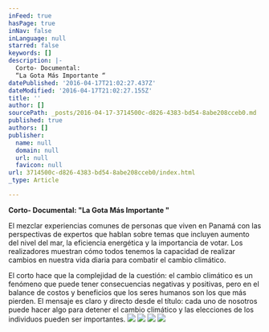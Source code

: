 ```yaml
---
inFeed: true
hasPage: true
inNav: false
inLanguage: null
starred: false
keywords: []
description: |-
  Corto- Documental:
  “La Gota Más Importante “
datePublished: '2016-04-17T21:02:27.437Z'
dateModified: '2016-04-17T21:02:27.155Z'
title: ''
author: []
sourcePath: _posts/2016-04-17-3714500c-d826-4383-bd54-8abe208cceb0.md
published: true
authors: []
publisher:
  name: null
  domain: null
  url: null
  favicon: null
url: 3714500c-d826-4383-bd54-8abe208cceb0/index.html
_type: Article

---
```

**Corto- Documental:
"La Gota Más Importante "**

El mezclar experiencias comunes de personas que viven en
Panamá con las perspectivas de expertos que hablan sobre temas que incluyen
aumento del nivel del mar, la eficiencia energética y la importancia de votar.
Los realizadores muestran cómo todos tenemos la capacidad de realizar cambios
en nuestra vida diaria para combatir el cambio climático.

El corto hace que la complejidad de la cuestión: el cambio
climático es un fenómeno que puede tener consecuencias negativas y positivas,
pero en el balance de costos y beneficios que los seres humanos son los que más
pierden. El mensaje es claro y directo desde el título: cada uno de nosotros
puede hacer algo para detener el cambio climático y las elecciones de los individuos
pueden ser importantes.
![](https://the-grid-user-content.s3-us-west-2.amazonaws.com/ceb00195-a93c-4301-b296-e650e9d6129f.jpg)
![](https://the-grid-user-content.s3-us-west-2.amazonaws.com/44a8b516-6322-42cb-976b-4a9165241cd1.jpg)
![](https://the-grid-user-content.s3-us-west-2.amazonaws.com/e01a8206-a82b-4048-bfb8-048bba610c22.jpg)
![](https://the-grid-user-content.s3-us-west-2.amazonaws.com/1021adcc-dc06-4980-a69b-003eb05a6d99.png)